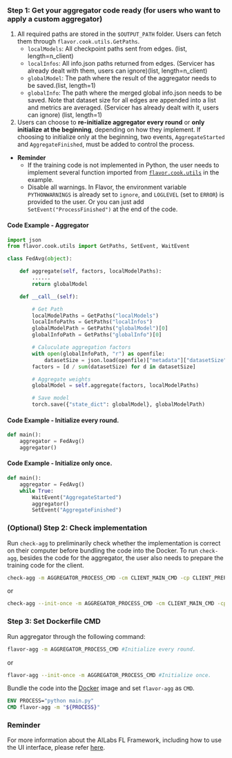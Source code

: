 ### Step 1: Get your aggregator code ready (for users who want to apply a custom aggregator)
 1. All required paths are stored in the `$OUTPUT_PATH` folder. Users can fetch them through `flavor.cook.utils.GetPaths`.
	 - `localModels`: All checkpoint paths sent from edges. (list, length=n_client)
	 - `localInfos`: All info.json paths returned from edges. (Servicer has already dealt with them, users can ignore)(list, length=n_client)
	 - `globalModel`: The path where the result of the aggregator needs to be saved.(list, length=1)
	 - `globalInfo`: The path where the merged global info.json needs to be saved. Note that dataset size for all edges are appended into a list and metrics are averaged. (Servicer has already dealt with it, users can ignore) (list, length=1)
 2. Users can choose to **re-initialize aggregator every round** or **only initialize at the beginning**, depending on how they implement. If choosing to initialize only at the beginning, two events, `AggregateStarted` and `AggregateFinished`, must be added to control the process.

- **Reminder**
  - If the training code is not implemented in Python, the user needs to implement several function imported from [`flavor.cook.utils`](../../flavor/cook/utils.py) in the example.
  - Disable all warnings. In Flavor, the environment variable `PYTHONWARNINGS` is already set to `ignore`, and `LOGLEVEL` (set to `ERROR`) is provided to the user. Or you can just add `SetEvent("ProcessFinished")` at the end of the code.

#### Code Example - Aggregator
```python
import json
from flavor.cook.utils import GetPaths, SetEvent, WaitEvent

class FedAvg(object):

    def aggregate(self, factors, localModelPaths):
        ......
        return globalModel

    def __call__(self):

        # Get Path
        localModelPaths = GetPaths("localModels")
        localInfoPaths = GetPaths("localInfos")
        globalModelPath = GetPaths("globalModel")[0]
        globalInfoPath = GetPaths("globalInfo")[0]

        # Caluculate aggregation factors
        with open(globalInfoPath, "r") as openfile:
            datasetSize = json.load(openfile)["metadata"]["datasetSize"]
        factors = [d / sum(datasetSize) for d in datasetSize]

        # Aggregate weights
        globalModel = self.aggregate(factors, localModelPaths)

        # Save model
        torch.save({"state_dict": globalModel}, globalModelPath)
```

#### Code Example - Initialize every round.
```python
def main():
    aggregator = FedAvg()
    aggregator()
```

#### Code Example - Initialize only once.
```python
def main():
    aggregator = FedAvg()
    while True:
        WaitEvent("AggregateStarted")
        aggregator()
        SetEvent("AggregateFinished")
```

### (Optional) Step 2:  Check implementation
Run `check-agg` to preliminarily check whether the implementation is correct on their computer before bundling the code into the Docker. To run `check-agg`, besides the code for the aggregator, the user also needs to prepare the training code for the client.
```bash
check-agg -m AGGREGATOR_PROCESS_CMD -cm CLIENT_MAIN_CMD -cp CLIENT_PREPROCESS_CMD(optional) -r NUM_OF_ROUND(optional) -y(optional; automatic Enter to prompts) #Initialize every round.
```
or
```bash
check-agg --init-once -m AGGREGATOR_PROCESS_CMD -cm CLIENT_MAIN_CMD -cp CLIENT_PREPROCESS_CMD(optional) -r NUM_OF_ROUND(optional) -y(optional; automatic Enter to prompts) #Initialize once.
```

### Step 3: Set Dockerfile CMD
Run aggregator through the following command:
```bash
flavor-agg -m AGGREGATOR_PROCESS_CMD #Initialize every round.
```
or
```bash
flavor-agg --init-once -m AGGREGATOR_PROCESS_CMD #Initialize once.
```
Bundle the code into the [Docker](Dockerfile) image and set `flavor-agg` as `CMD`.
```dockerfile
ENV PROCESS="python main.py"
CMD flavor-agg -m "${PROCESS}"
```

### Reminder
For more information about the AILabs FL Framework, including how to use the UI interface, please refer [here](https://harmonia.taimedimg.com/flp/documents/fl/2.0/manuals/).
